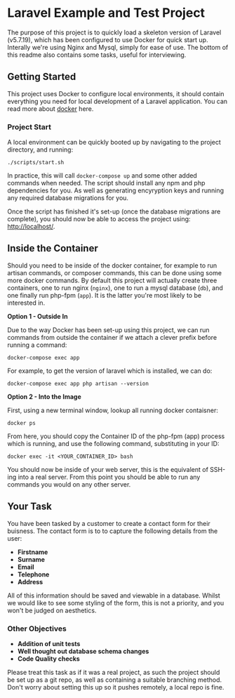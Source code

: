# Laravel Example and Test Project

The purpose of this project is to quickly load a skeleton version of Laravel (v5.7.19), which has been configured to use Docker for quick start up. Interally we're using Nginx and Mysql, simply for ease of use. The bottom of this readme also contains some tasks, useful for interviewing.


## Getting Started

This project uses Docker to configure local environments, it should contain everything you need for local development of a Laravel application. You can read more about [docker](https://docs.docker.com/) here.

### Project Start

A local environment can be quickly booted up by navigating to the project directory, and running:

```
./scripts/start.sh
``` 

In practice, this will call `docker-compose up` and some other added commands when needed. The script should install any npm and php dependencies for you. As well as generating encyryption keys and running any required database migrations for you.

Once the script has finished it's set-up (once the database migrations are complete), you should now be able to access the project using: [http://localhost/](http://localhost/).


## Inside the Container

Should you need to be inside of the docker container, for example to run artisan commands, or composer commands, this can be done using some more docker commands. By default this project will actually create three containers, one to run nginx (`nginx`), one to run a mysql database (`db`), and one finally run php-fpm (`app`). It is the latter you're most likely to be interested in.

**Option 1 - Outside In**

Due to the way Docker has been set-up using this project, we can run commands from outside the container if we attach a clever prefix before running a command:

```
docker-compose exec app
```

For example, to get the version of laravel which is installed, we can do:

```
docker-compose exec app php artisan --version
```

**Option 2 - Into the Image**

First, using a new terminal window, lookup all running docker contaisner:

```
docker ps 
```

From here, you should copy the Container ID of the php-fpm (app) process which is running, and use the following command, substituting in your ID:

```
docker exec -it <YOUR_CONTAINER_ID> bash
```

You should now be inside of your web server, this is the equivalent of SSH-ing into a real server. From this point you should be able to run any commands you would on any other server.

## Your Task

You have been tasked by a customer to create a contact form for their buisness. The contact form is to to capture the following details from
the user:
* **Firstname**
* **Surname**
* **Email**
* **Telephone**
* **Address**

All of this information should be saved and viewable in a database.
Whilst we would like to see some styling of the form, this is not a priority, and you won't be judged on aesthetics.

### Other Objectives

* **Addition of unit tests**
* **Well thought out database schema changes**
* **Code Quality checks**

Please treat this task as if it was a real project, as such the project should be set up as a git repo, as well as containing a suitable
branching method. Don't worry about setting this up so it pushes remotely, a local repo is fine.
